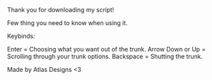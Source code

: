 Thank you for downloading my script!

Few thing you need to know when using it.

Keybinds:

Enter = Choosing what you want out of the trunk.
Arrow Down or Up = Scrolling through your trunk options.
Backspace = Shutting the trunk.

Made by Atlas Designs <3